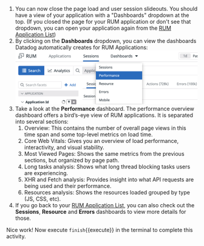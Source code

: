 1. You can now close the page load and user session slideouts. You should have a view of your application with a "Dashboards" dropdown at the top. (If you closed the page for your RUM application or don't see that dropdown, you can open your application again from the [RUM Application List](https://app.datadoghq.com/rum/list))
2. By clicking on the **Dashboards** dropdown, you can view the dashboards Datadog automatically creates for RUM Applications:
    ![dashboard link](assets/dashboardlink.png)
3. Take a look at the **Performance** dashboard. The performance overview dashboard offers a bird’s-eye view of RUM applications. It is separated into several sections:
    1. Overview: This contains the number of overall page views in this time span and some top-level metrics on load time.
    2. Core Web Vitals: Gives you an overview of load performance, interactivity, and visual stability.
    3. Most Viewed Pages: Shows the same metrics from the previous sections, but organized by page path.
    4.  Long tasks analysis: Shows what long thread blocking tasks users are experiencing.
    5. XHR and Fetch analysis: Provides insight into what API requests are being used and their performance.
    6. Resources analysis: Shows the resources loaded grouped by type (JS, CSS, etc).
4. If you go back to your [RUM Application List](https://app.datadoghq.com/rum/list), you can also check out the **Sessions**, **Resource** and **Errors** dashboards to view more details for those.

Nice work! Now execute `finish`{{execute}} in the terminal to complete this activity.
